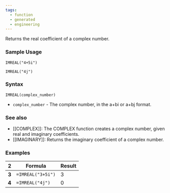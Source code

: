 ```yaml
---
tags:
  - function
  - generated
  - engineering
---
```


Returns the real coefficient of a complex number.

### Sample Usage

`IMREAL("4+5i")`

`IMREAL("4j")`

### Syntax

`IMREAL(complex_number)`

* `complex_number` - The complex number, in the a+bi or a+bj format.

### See also

* [[COMPLEX]]: The COMPLEX function creates a complex number, given real and imaginary coefficients.
* [[IMAGINARY]]: Returns the imaginary coefficient of a complex number.

### Examples

| 2 | Formula | Result |
| --- | --- | --- |
| **3** | `=IMREAL("3+5i")` | 3 |
| **4** | `=IMREAL("4j")` | 0 |